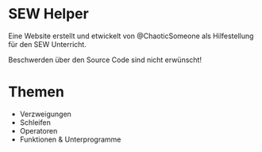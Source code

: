 # SEW Helper
Eine Website erstellt und etwickelt von @ChaoticSomeone als Hilfestellung für den SEW Unterricht.

Beschwerden über den Source Code sind nicht erwünscht!

# Themen
- Verzweigungen
- Schleifen
- Operatoren
- Funktionen & Unterprogramme
